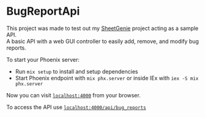# BugReportApi


This project was made to test out my [SheetGenie](https://github.com/RyanBlaney/sheet_genie) project
acting as a sample API.  
A basic API with a web GUI controller to easily add, remove, and modify bug reports. 

To start your Phoenix server:

  * Run `mix setup` to install and setup dependencies
  * Start Phoenix endpoint with `mix phx.server` or inside IEx with `iex -S mix phx.server`

Now you can visit [`localhost:4000`](http://localhost:4000) from your browser.

To access the API use [`localhost:4000/api/bug_reports`](http://localhost:4000/api/bug_reports)

